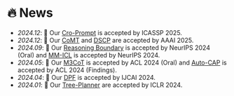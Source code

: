 <!--
 * @Author: Qiguang Chen
 * @LastEditors: Qiguang Chen
 * @Date: 2023-10-10 21:30:10
 * @LastEditTime: 2024-12-24 14:17:34
 * @Description: 
 * 
-->
# 🔥 News
- *2024.12*: 🎉 Our [Cro-Prompt](https://arxiv.org/abs/2406.10505) is accepted by ICASSP 2025.
- *2024.12*: 🎉 Our [CoMT](https://arxiv.org/abs/2412.12932) and [DSCP](https://xxx) are accepted by AAAI 2025.
- *2024.09*: 🎉 Our [Reasoning Boundary](https://arxiv.org/abs/2410.05695) is accepted by NeurIPS 2024 (Oral) and [MM-ICL](https://openreview.net/forum?id=REVdYKGcfb) is accepted by NeurIPS 2024.
- *2024.05*: 🎉 Our [M3CoT](https://aclanthology.org/2024.acl-long.446.pdf) is accepted by ACL 2024 (Oral) and [Auto-CAP](https://aclanthology.org/2024.findings-acl.546.pdf) is accepted by ACL 2024 (Findings).
- *2024.04*: 🎉 Our [DPF](https://www.ijcai.org/proceedings/2024/0715.pdf) is accepted by IJCAI 2024.
- *2024.01*: 🎉 Our [Tree-Planner](https://arxiv.org/abs/2310.08582) are accepted by ICLR 2024.

<!-- - *2023.10*: 🎉 Our [Cross-lingual Prompting](https://arxiv.org/abs/2310.14799) and [End-to-end Task-oriented Dialogue Survey](https://arxiv.org/abs/2311.09008) are accepted by EMNLP 2023 (Oral).
- *2023.08*: 🎉Our [survey](https://aclanthology.org/2023.ccl-2.pdf#page=93) about LLM Competency is accepted by CCL 2023.
- *2023.08*: 🔥 We release [HuoZi](https://github.com/HIT-SCIR/huozi) (⭐️100+)
- *2023.07*: 🔥 We release unified SLU toolkit ([OpenSLU](https://aclanthology.org/2023.acl-demo.9/)), which is accepted by ACL 2023 (Demo).
- *2023.07*: Our works ([CLIPText](https://aclanthology.org/2023.findings-acl.69/) and [MMSD2.0](https://aclanthology.org/2023.findings-acl.689/)) are accepted by ACL 2023 (Findings).
- *2023.06*: 🎉 Luckily, I win an outstanding graduate of HIT!
- *2022.10*: 🎉 Fortunately, I win the CCF Excellent College Students  Price!  
- *2022.10*: 🎉 Our paper achieves the **Best Paper** in EMNLP MMNLU2022 WorkShop.
- *2022.09*: I formally join SCIR, HIT.
- *2022.08*: 🎉 Our follow-up work on inconsistency in task-oriented dialogue systems is accepted by COLING2022. Thanks for co-authors from HIT, HKU, BUAA, CUMC!
- *2022.08*: 🎉 More exciting, our team win the first price in [MMNLU-22 Competition](https://mmnlu-22.github.io/Competition/). -->